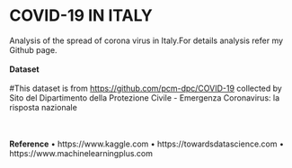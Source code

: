 #  COVID-19 IN ITALY 
Analysis of the spread of corona virus in Italy.For details analysis refer my Github page.
<br>
</br>
<b>Dataset</b>
<br>
</br>
#This dataset is from https://github.com/pcm-dpc/COVID-19 collected by Sito del Dipartimento della Protezione Civile - Emergenza Coronavirus: la risposta nazionale 

<br>

</br>
<b>Reference</b>
•	https://www.kaggle.com
•	https://towardsdatascience.com 
•	https://www.machinelearningplus.com
